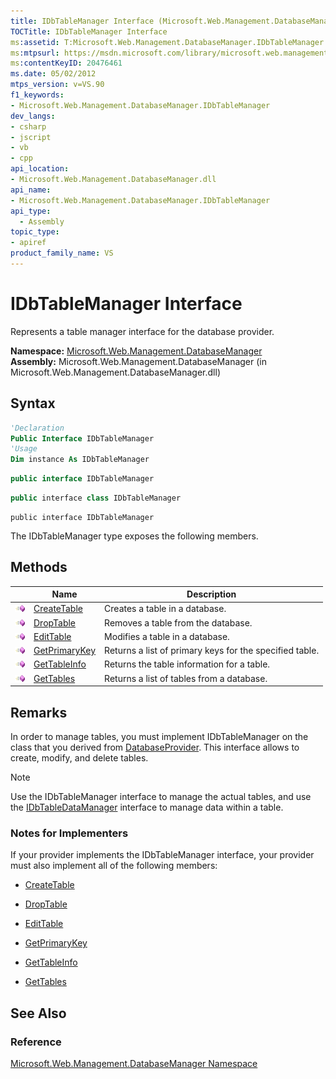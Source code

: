 ```yaml
---
title: IDbTableManager Interface (Microsoft.Web.Management.DatabaseManager)
TOCTitle: IDbTableManager Interface
ms:assetid: T:Microsoft.Web.Management.DatabaseManager.IDbTableManager
ms:mtpsurl: https://msdn.microsoft.com/library/microsoft.web.management.databasemanager.idbtablemanager(v=VS.90)
ms:contentKeyID: 20476461
ms.date: 05/02/2012
mtps_version: v=VS.90
f1_keywords:
- Microsoft.Web.Management.DatabaseManager.IDbTableManager
dev_langs:
- csharp
- jscript
- vb
- cpp
api_location:
- Microsoft.Web.Management.DatabaseManager.dll
api_name:
- Microsoft.Web.Management.DatabaseManager.IDbTableManager
api_type:
  - Assembly
topic_type:
- apiref
product_family_name: VS
---
```


# IDbTableManager Interface

Represents a table manager interface for the database provider.

**Namespace:**  [Microsoft.Web.Management.DatabaseManager](microsoft-web-management-databasemanager-namespace.md)  
**Assembly:**  Microsoft.Web.Management.DatabaseManager (in Microsoft.Web.Management.DatabaseManager.dll)

## Syntax

```vb
'Declaration
Public Interface IDbTableManager
'Usage
Dim instance As IDbTableManager
```

```csharp
public interface IDbTableManager
```

```cpp
public interface class IDbTableManager
```

```jscript
public interface IDbTableManager
```

The IDbTableManager type exposes the following members.

## Methods

||Name|Description|
|--- |--- |--- |
|![Public method](images/Dd566041.pubmethod(en-us,VS.90).gif "Public method")|[CreateTable](idbtablemanager-createtable-method-microsoft-web-management-databasemanager.md)|Creates a table in a database.|
|![Public method](images/Dd566041.pubmethod(en-us,VS.90).gif "Public method")|[DropTable](idbtablemanager-droptable-method-microsoft-web-management-databasemanager.md)|Removes a table from the database.|
|![Public method](images/Dd566041.pubmethod(en-us,VS.90).gif "Public method")|[EditTable](idbtablemanager-edittable-method-microsoft-web-management-databasemanager.md)|Modifies a table in a database.|
|![Public method](images/Dd566041.pubmethod(en-us,VS.90).gif "Public method")|[GetPrimaryKey](idbtablemanager-getprimarykey-method-microsoft-web-management-databasemanager.md)|Returns a list of primary keys for the specified table.|
|![Public method](images/Dd566041.pubmethod(en-us,VS.90).gif "Public method")|[GetTableInfo](idbtablemanager-gettableinfo-method-microsoft-web-management-databasemanager.md)|Returns the table information for a table.|
|![Public method](images/Dd566041.pubmethod(en-us,VS.90).gif "Public method")|[GetTables](idbtablemanager-gettables-method-microsoft-web-management-databasemanager.md)|Returns a list of tables from a database.|

## Remarks

In order to manage tables, you must implement IDbTableManager on the class that you derived from [DatabaseProvider](databaseprovider-class-microsoft-web-management-databasemanager.md). This interface allows to create, modify, and delete tables.

> [!NOTE]  
> Use the IDbTableManager interface to manage the actual tables, and use the [IDbTableDataManager](idbtabledatamanager-interface-microsoft-web-management-databasemanager.md) interface to manage data within a table.

### Notes for Implementers

If your provider implements the IDbTableManager interface, your provider must also implement all of the following members:

  - [CreateTable](idbtablemanager-createtable-method-microsoft-web-management-databasemanager.md)

  - [DropTable](idbtablemanager-droptable-method-microsoft-web-management-databasemanager.md)

  - [EditTable](idbtablemanager-edittable-method-microsoft-web-management-databasemanager.md)

  - [GetPrimaryKey](idbtablemanager-getprimarykey-method-microsoft-web-management-databasemanager.md)

  - [GetTableInfo](idbtablemanager-gettableinfo-method-microsoft-web-management-databasemanager.md)

  - [GetTables](idbtablemanager-gettables-method-microsoft-web-management-databasemanager.md)

## See Also

### Reference

[Microsoft.Web.Management.DatabaseManager Namespace](microsoft-web-management-databasemanager-namespace.md)
